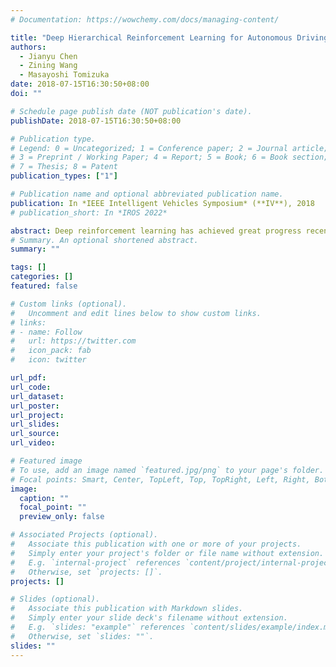 ```yaml
---
# Documentation: https://wowchemy.com/docs/managing-content/

title: "Deep Hierarchical Reinforcement Learning for Autonomous Driving with Distinct Behaviors"
authors:
  - Jianyu Chen
  - Zining Wang
  - Masayoshi Tomizuka
date: 2018-07-15T16:30:50+08:00
doi: ""

# Schedule page publish date (NOT publication's date).
publishDate: 2018-07-15T16:30:50+08:00

# Publication type.
# Legend: 0 = Uncategorized; 1 = Conference paper; 2 = Journal article;
# 3 = Preprint / Working Paper; 4 = Report; 5 = Book; 6 = Book section;
# 7 = Thesis; 8 = Patent
publication_types: ["1"]

# Publication name and optional abbreviated publication name.
publication: In *IEEE Intelligent Vehicles Symposium* (**IV**), 2018
# publication_short: In *IROS 2022*

abstract: Deep reinforcement learning has achieved great progress recently in domains such as learning to play Atari games from raw pixel input. The model-free characteristics of reinforcement learning free us from hand-encoding complex policies. However, for real world tasks such as autonomous driving, there are some complex sequential decision making processes that contain distinct behaviors. Due to the delayed rewards and the averaged gradient, it is pretty difficult for a flat deep reinforcement learning algorithm to learn a good policy. In this paper, we design a hierarchical neural network policy and propose a hierarchical policy gradient method to train the network with the semi markov decision process (SMDP) temporal abstraction formulation. We apply this method to a traffic light passing scenario in autonomous driving, where the vehicle has two distinct behaviors (e.g., pass and stop) and its primitive actions (e.g., acceleration) should follow the corresponding behavior. We show via simulation that our method is able to select correct decision and acts appropriately when the traffic light turns yellow. On the contrary, the flat reinforcement learning algorithm is not able to achieve a good performance and exhibits a large variance. Furthermore, the trained neural network modules are reusable in the future to cover more scenarios.
# Summary. An optional shortened abstract.
summary: ""

tags: []
categories: []
featured: false

# Custom links (optional).
#   Uncomment and edit lines below to show custom links.
# links:
# - name: Follow
#   url: https://twitter.com
#   icon_pack: fab
#   icon: twitter

url_pdf:
url_code:
url_dataset:
url_poster:
url_project:
url_slides:
url_source:
url_video:

# Featured image
# To use, add an image named `featured.jpg/png` to your page's folder. 
# Focal points: Smart, Center, TopLeft, Top, TopRight, Left, Right, BottomLeft, Bottom, BottomRight.
image:
  caption: ""
  focal_point: ""
  preview_only: false

# Associated Projects (optional).
#   Associate this publication with one or more of your projects.
#   Simply enter your project's folder or file name without extension.
#   E.g. `internal-project` references `content/project/internal-project/index.md`.
#   Otherwise, set `projects: []`.
projects: []

# Slides (optional).
#   Associate this publication with Markdown slides.
#   Simply enter your slide deck's filename without extension.
#   E.g. `slides: "example"` references `content/slides/example/index.md`.
#   Otherwise, set `slides: ""`.
slides: ""
---
```

